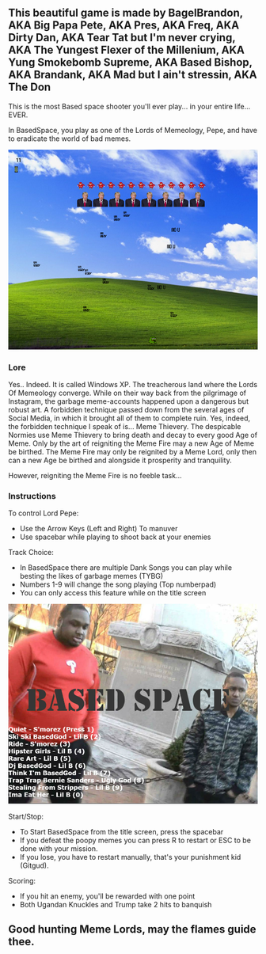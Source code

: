 ## This beautiful game is made by BagelBrandon, AKA Big Papa Pete, AKA Pres, AKA Freq, AKA Dirty Dan, AKA Tear Tat but I'm never crying, AKA The Yungest Flexer of the Millenium, AKA Yung Smokebomb Supreme, AKA Based Bishop, AKA Brandank, AKA Mad but I ain't stressin, AKA The Don

This is the most Based space shooter you'll ever play... in your entire life... EVER. 

In BasedSpace, you play as one of the Lords of Memeology, Pepe, and have to eradicate the world of bad memes. 

![alt text](https://raw.githubusercontent.com/BagelBrandon/basedspace/master/playss.PNG)

### Lore
Yes.. Indeed. It is called Windows XP. The treacherous land where the Lords Of Memeology converge. While on their way back from the pilgrimage of Instagram, the garbage meme-accounts happened upon a dangerous but robust art. A forbidden technique passed down from the several ages of Social Media, in which it brought all of them to complete ruin. Yes, indeed, the forbidden technique I speak of is... Meme Thievery. The despicable Normies use Meme Thievery to bring death and decay to every good Age of Meme. Only by the art of reigniting the Meme Fire may a new Age of Meme be birthed. The Meme Fire may only be reignited by a Meme Lord, only then can a new Age be birthed and alongside it prosperity and tranquility. 

However, reigniting the Meme Fire is no feeble task...

### Instructions

To control Lord Pepe:
- Use the Arrow Keys (Left and Right) To manuver
- Use spacebar while playing to shoot back at your enemies

Track Choice:
- In BasedSpace there are multiple Dank Songs you can play while besting the likes of garbage memes (TYBG)
- Numbers 1-9 will change the song playing (Top numberpad)
- You can only access this feature while on the title screen


![alt text](https://raw.githubusercontent.com/BagelBrandon/basedspace/master/images/titless.PNG)

Start/Stop:
- To Start BasedSpace from the title screen, press the spacebar
- If you defeat the poopy memes you can press R to restart or ESC to be done with your mission.
- If you lose, you have to restart manually, that's your punishment kid (Gitgud).

Scoring:
- If you hit an enemy, you'll be rewarded with one point
- Both Ugandan Knuckles and Trump take 2 hits to banquish


## Good hunting Meme Lords, may the flames guide thee.
